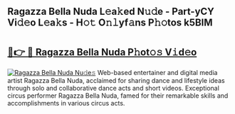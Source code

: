 ## Ragazza Bella Nuda L𝚎a𝚔ed N𝚞𝚍e - Part-yCY Vi𝚍𝚎o L𝚎a𝚔s - H𝚘𝚝 O𝚗𝚕yf𝚊ns P𝚑𝚘tos k5BlM

# <h2><a href="http://kfeman6.oniu.top/?m=Ragazza+Bella+Nuda">🔗👉 🔴 Ragazza Bella Nuda P𝚑ot𝚘𝚜 V𝚒d𝚎o</a></h2>

[![Ragazza Bella Nuda Nu𝚍e𝚜](https://i.imgur.com/0qMVB7G.gif)](http://kfeman6.oniu.top/?m=Ragazza+Bella+Nuda)
Web-based entertainer and digital media artist Ragazza Bella Nuda, acclaimed for sharing dance and lifestyle ideas through solo and collaborative dance acts and short videos. Exceptional circus performer Ragazza Bella Nuda, famed for their remarkable skills and accomplishments in various circus acts.  

